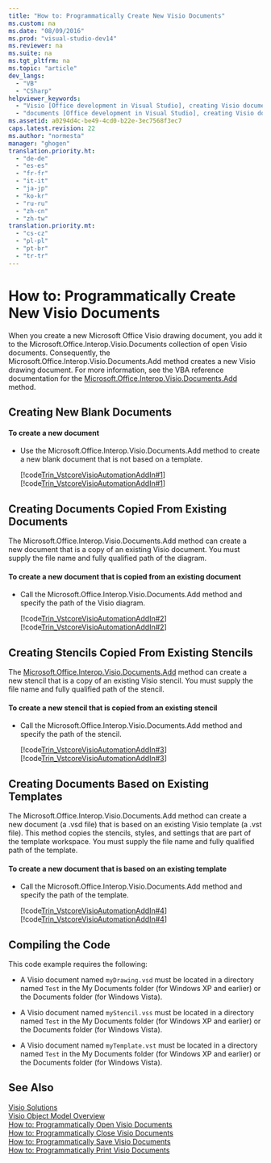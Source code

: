 ```yaml
---
title: "How to: Programmatically Create New Visio Documents"
ms.custom: na
ms.date: "08/09/2016"
ms.prod: "visual-studio-dev14"
ms.reviewer: na
ms.suite: na
ms.tgt_pltfrm: na
ms.topic: "article"
dev_langs: 
  - "VB"
  - "CSharp"
helpviewer_keywords: 
  - "Visio [Office development in Visual Studio], creating Visio documents"
  - "documents [Office development in Visual Studio], creating Visio documents"
ms.assetid: a0294d4c-be49-4cd0-b22e-3ec7568f3ec7
caps.latest.revision: 22
ms.author: "normesta"
manager: "ghogen"
translation.priority.ht: 
  - "de-de"
  - "es-es"
  - "fr-fr"
  - "it-it"
  - "ja-jp"
  - "ko-kr"
  - "ru-ru"
  - "zh-cn"
  - "zh-tw"
translation.priority.mt: 
  - "cs-cz"
  - "pl-pl"
  - "pt-br"
  - "tr-tr"
---
```

# How to: Programmatically Create New Visio Documents
  When you create a new Microsoft Office Visio drawing document, you add it to the Microsoft.Office.Interop.Visio.Documents collection of open Visio documents. Consequently, the Microsoft.Office.Interop.Visio.Documents.Add method creates a new Visio drawing document. For more information, see the VBA reference documentation for the [Microsoft.Office.Interop.Visio.Documents.Add](HV10069241) method.  
  
## Creating New Blank Documents  
  
#### To create a new document  
  
-   Use the Microsoft.Office.Interop.Visio.Documents.Add method to create a new blank document that is not based on a template.  
  
     [!code[Trin_VstcoreVisioAutomationAddIn#1](../VS_officedev/codesnippet/CSharp/how-to--programmatically-create-new-visio-documents_1.cs)]
[!code[Trin_VstcoreVisioAutomationAddIn#1](../VS_officedev/codesnippet/VisualBasic/how-to--programmatically-create-new-visio-documents_1.vb)]  
  
## Creating Documents Copied From Existing Documents  
 The Microsoft.Office.Interop.Visio.Documents.Add method can create a new document that is a copy of an existing Visio document. You must supply the file name and fully qualified path of the diagram.  
  
#### To create a new document that is copied from an existing document  
  
-   Call the Microsoft.Office.Interop.Visio.Documents.Add method and specify the path of the Visio diagram.  
  
     [!code[Trin_VstcoreVisioAutomationAddIn#2](../VS_officedev/codesnippet/CSharp/how-to--programmatically-create-new-visio-documents_2.cs)]
[!code[Trin_VstcoreVisioAutomationAddIn#2](../VS_officedev/codesnippet/VisualBasic/how-to--programmatically-create-new-visio-documents_2.vb)]  
  
## Creating Stencils Copied From Existing Stencils  
 The [Microsoft.Office.Interop.Visio.Documents.Add](HV10069241) method can create a new stencil that is a copy of an existing Visio stencil. You must supply the file name and fully qualified path of the stencil.  
  
#### To create a new stencil that is copied from an existing stencil  
  
-   Call the Microsoft.Office.Interop.Visio.Documents.Add method and specify the path of the stencil.  
  
     [!code[Trin_VstcoreVisioAutomationAddIn#3](../VS_officedev/codesnippet/CSharp/how-to--programmatically-create-new-visio-documents_3.cs)]
[!code[Trin_VstcoreVisioAutomationAddIn#3](../VS_officedev/codesnippet/VisualBasic/how-to--programmatically-create-new-visio-documents_3.vb)]  
  
## Creating Documents Based on Existing Templates  
 The Microsoft.Office.Interop.Visio.Documents.Add method can create a new document (a .vsd file) that is based on an existing Visio template (a .vst file). This method copies the stencils, styles, and settings that are part of the template workspace. You must supply the file name and fully qualified path of the template.  
  
#### To create a new document that is based on an existing template  
  
-   Call the Microsoft.Office.Interop.Visio.Documents.Add method and specify the path of the template.  
  
     [!code[Trin_VstcoreVisioAutomationAddIn#4](../VS_officedev/codesnippet/CSharp/how-to--programmatically-create-new-visio-documents_4.cs)]
[!code[Trin_VstcoreVisioAutomationAddIn#4](../VS_officedev/codesnippet/VisualBasic/how-to--programmatically-create-new-visio-documents_4.vb)]  
  
## Compiling the Code  
 This code example requires the following:  
  
-   A Visio document named `myDrawing.vsd` must be located in a directory named `Test` in the My Documents folder (for Windows XP and earlier) or the Documents folder (for Windows Vista).  
  
-   A Visio document named `myStencil.vss` must be located in a directory named `Test` in the My Documents folder (for Windows XP and earlier) or the Documents folder (for Windows Vista).  
  
-   A Visio document named `myTemplate.vst` must be located in a directory named `Test` in the My Documents folder (for Windows XP and earlier) or the Documents folder (for Windows Vista).  
  
## See Also  
 [Visio Solutions](../VS_officedev/visio-solutions.md)   
 [Visio Object Model Overview](../VS_officedev/visio-object-model-overview.md)   
 [How to: Programmatically Open Visio Documents](../VS_officedev/how-to--programmatically-open-visio-documents.md)   
 [How to: Programmatically Close Visio Documents](../VS_officedev/how-to--programmatically-close-visio-documents.md)   
 [How to: Programmatically Save Visio Documents](../VS_officedev/how-to--programmatically-save-visio-documents.md)   
 [How to: Programmatically Print Visio Documents](../VS_officedev/how-to--programmatically-print-visio-documents.md)  
  
  
